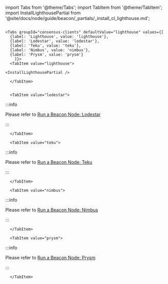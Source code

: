 import Tabs from '@theme/Tabs';
import TabItem from '@theme/TabItem';
import InstallLighthousePartial from '@site/docs/node/guide/beacon/_partials/_install_cl_lighthouse.md';

```mdx-code-block

<Tabs groupId="consensus-clients" defaultValue="lighthouse" values={[
  {label: 'Lighthouse', value: 'lighthouse'},
  {label: 'Lodestar', value: 'lodestar'},
  {label: 'Teku', value: 'teku'},
  {label: 'Nimbus', value: 'nimbus'},
  {label: 'Prysm', value: 'prysm'}
    ]}>
  <TabItem value="lighthouse">

<InstallLighthousePartial />

  </TabItem>


  <TabItem value="lodestar">
```

:::info

Please refer to [Run a Beacon Node: Lodestar](../lodestar.md)

:::

```mdx-code-block
  </TabItem>

  <TabItem value="teku">
```

:::info

Please refer to [Run a Beacon Node: Teku](../teku.md)

:::

```mdx-code-block
  </TabItem>

  <TabItem value="nimbus">
```

:::info

Please refer to [Run a Beacon Node: Nimbus](../nimbus.md)

:::

```mdx-code-block
  </TabItem>

  <TabItem value="prysm">
```

:::info

Please refer to [Run a Beacon Node: Prysm](../prysm.md)

:::

```mdx-code-block
  </TabItem>
```

</Tabs>